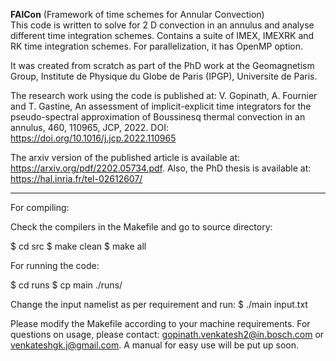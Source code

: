 **FAlCon** (Framework of time schemes for Annular Convection) <br />
This code is written to solve for 2 D convection in an annulus and analyse different time integration schemes.
Contains a suite of IMEX, IMEXRK and RK time integration schemes.
For parallelization, it has OpenMP option. 

It was created from scratch as part of the PhD work at the Geomagnetism Group, Institute de Physique du Globe de Paris (IPGP), Universite de Paris.

The research work using the code is published at: 
V. Gopinath, A. Fournier and T. Gastine, An assessment of implicit-explicit time integrators for the pseudo-spectral approximation of Boussinesq 
thermal convection in an annulus, 460, 110965, JCP, 2022. DOI: https://doi.org/10.1016/j.jcp.2022.110965 

The arxiv version of the published article is available at: https://arxiv.org/pdf/2202.05734.pdf.
Also, the PhD thesis is available at: https://hal.inria.fr/tel-02612607/ 

---------------------------------------
For compiling:

Check the compilers in the Makefile and
go to source directory:

$ cd src
$ make clean
$ make all

For running the code: 

$ cd runs
$ cp main ./runs/

Change the input namelist as per requirement and run:
$ ./main input.txt

Please modify the Makefile according to your machine requirements. 
For questions on usage, please contact: gopinath.venkatesh2@in.bosch.com or venkateshgk.j@gmail.com.
A manual for easy use will be put up soon.
